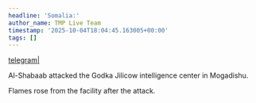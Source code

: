 ```yaml
---
headline: 'Somalia:'
author_name: TMP Live Team
timestamp: '2025-10-04T18:04:45.163005+00:00'
tags: []
---
```

[telegram|](https://t.me/c/2700376740/45)

Al-Shabaab attacked the Godka Jilicow intelligence center in Mogadishu. 

Flames rose from the facility after the attack.
